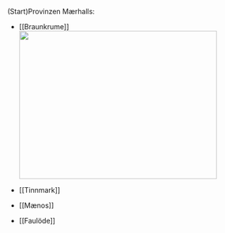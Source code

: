 (Start)Provinzen Mærhalls:
- [[Braunkrume]] <img src="images/braunkrume.jpg" width="400" height="300">

- [[Tinnmark]]
- [[Mænos]]
- [[Faulöde]]